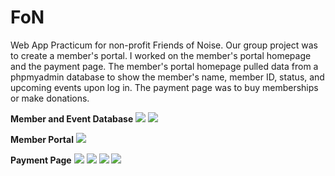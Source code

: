 # FoN
Web App Practicum for non-profit Friends of Noise. Our group project was to create a member's portal. I worked on the member's portal homepage and the payment page. The member's portal homepage pulled data from a phpmyadmin database to show the member's name, member ID, status, and upcoming events upon log in. The payment page was to buy memberships or make donations. 

<b>Member and Event Database</b>
<img src="http://themcmorrislife.com/FoN/images/membersDB.PNG"></img>
<img src="http://themcmorrislife.com/FoN/images/eventsDB.PNG"></img>

<b>Member Portal</b>
<img src="http://themcmorrislife.com/FoN/images/memberpage.PNG"></img>

<b>Payment Page</b>
<img src="http://themcmorrislife.com/FoN/images/paymentpage1.PNG"></img>
<img src="http://themcmorrislife.com/FoN/images/paymentpage2.PNG"></img>
<img src="http://themcmorrislife.com/FoN/images/paymentpage3.PNG"></img>
<img src="http://themcmorrislife.com/FoN/images/paymentpage4.PNG"></img>
